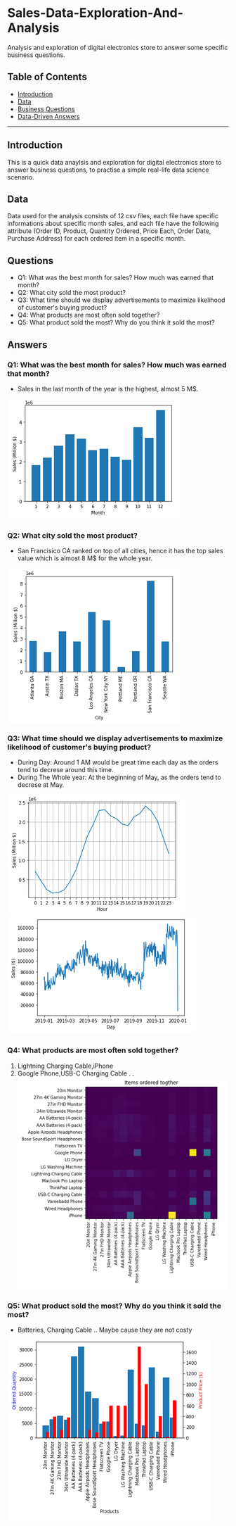 # Sales-Data-Exploration-And-Analysis
Analysis and exploration of digital electronics store to answer some specific business questions.

## Table of Contents
* [Introduction](#Introduction)
* [Data](#Data)
* [Business Questions](#Questions)
* [Data-Driven Answers](#Answers)

----
## Introduction
This is a quick data anaylsis and exploration for digital electronics store to answer business questions, to practise a simple real-life data science scenario.

## Data
Data used for the analysis consists of 12 csv files, each file have specific informations about specific month sales, and each file have the following attribute (Order ID, Product,	Quantity Ordered,	Price Each,	Order Date,	Purchase Address) for each ordered item in a specific month.

## Questions
* Q1: What was the best month for sales? How much was earned that month?
* Q2: What city sold the most product?
* Q3: What time should we display advertisements to maximize likelihood of customer's buying product?
* Q4: What products are most often sold together?
* Q5: What product sold the most? Why do you think it sold the most?

## Answers

### Q1: What was the best month for sales? How much was earned that month?
* Sales in the last month of the year is the highest, almost 5 M$.

![](charts/month_vs_sales.png)

### Q2: What city sold the most product?
* San Francisico CA ranked on top of all cities, hence it has the top sales value which is almost 8 M$ for the whole year.

![](charts/city_vs_sales.png)

### Q3: What time should we display advertisements to maximize likelihood of customer's buying product?
 * During Day:  Around 1 AM would be great time each day as the orders tend to decrese around this time.
 * During The Whole year: At the beginning of May, as the orders tend to decrese at May.

![](charts/hour_vs_sales.png)
![](charts/day_vs_sales.png)

### Q4: What products are most often sold together?
  1. Lightning Charging Cable,iPhone 
  2. Google Phone,USB-C Charging Cable 
  .
  .
![](charts/sold_togther.png)
  
### Q5: What product sold the most? Why do you think it sold the most?
* Batteries, Charging Cable .. Maybe cause they are not costy

![](charts/product_vs_sold.png)



